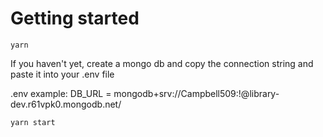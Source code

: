 # Getting started

```
yarn
```

If you haven't yet, create a mongo db and copy the connection string and paste it into your .env file

.env example:
DB_URL = mongodb+srv://Campbell509:<password>!@library-dev.r61vpk0.mongodb.net/

```
yarn start
```
